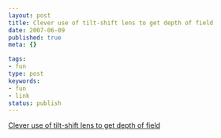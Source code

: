 ```yaml
---
layout: post
title: Clever use of tilt-shift lens to get depth of field
date: 2007-06-09
published: true
meta: {}

tags:
- fun
type: post
keywords:
- fun
- link
status: publish
---
```

[Clever use of tilt-shift lens to get depth of field](http://www.nytimes.com/packages/html/magazine/20070531_VINCENT_FEATURE/blocker.html)<br />

